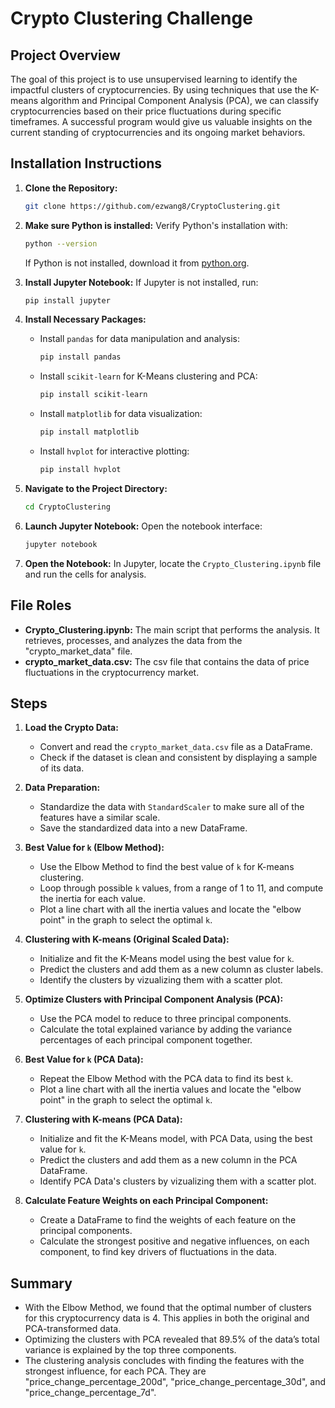 # Crypto Clustering Challenge

## Project Overview
The goal of this project is to use unsupervised learning to identify the impactful clusters of cryptocurrencies. By using techniques that use the K-means algorithm and Principal Component Analysis (PCA), we can classify cryptocurrencies based on their price fluctuations during specific timeframes. A successful program would give us valuable insights on the current standing of cryptocurrencies and its ongoing market behaviors.

## Installation Instructions

1. **Clone the Repository:**
   ```bash
   git clone https://github.com/ezwang8/CryptoClustering.git
   ```

2. **Make sure Python is installed:**
   Verify Python's installation with:
   ```bash
   python --version
   ```
   If Python is not installed, download it from [python.org](https://www.python.org/downloads/).

3. **Install Jupyter Notebook:**
   If Jupyter is not installed, run:
   ```bash
   pip install jupyter
   ```

4. **Install Necessary Packages:**

   - Install `pandas` for data manipulation and analysis:
     ```bash
     pip install pandas
     ```

   - Install `scikit-learn` for K-Means clustering and PCA:
     ```bash
     pip install scikit-learn
     ```

   - Install `matplotlib` for data visualization:
     ```bash
     pip install matplotlib
     ```

   - Install `hvplot` for interactive plotting:
     ```bash
     pip install hvplot
     ```

5. **Navigate to the Project Directory:**
   ```bash
   cd CryptoClustering
   ```

6. **Launch Jupyter Notebook:**
   Open the notebook interface:
   ```bash
   jupyter notebook
   ```

7. **Open the Notebook:**
   In Jupyter, locate the `Crypto_Clustering.ipynb` file and run the cells for analysis.

## File Roles
- **Crypto_Clustering.ipynb:** The main script that performs the analysis. It retrieves, processes, and analyzes the data from the "crypto_market_data" file.
- **crypto_market_data.csv:** The csv file that contains the data of price fluctuations in the cryptocurrency market.

## Steps

1. **Load the Crypto Data:**
   - Convert and read the `crypto_market_data.csv` file as a DataFrame.
   - Check if the dataset is clean and consistent by displaying a sample of its data.

2. **Data Preparation:**
   - Standardize the data with `StandardScaler` to make sure all of the features have a similar scale.
   - Save the standardized data into a new DataFrame.

3. **Best Value for `k` (Elbow Method):**
   - Use the Elbow Method to find the best value of `k` for K-means clustering.
   - Loop through possible `k` values, from a range of 1 to 11, and compute the inertia for each value.
   - Plot a line chart with all the inertia values and locate the "elbow point" in the graph to select the optimal `k`.

4. **Clustering with K-means (Original Scaled Data):**
   - Initialize and fit the K-Means model using the best value for `k`.
   - Predict the clusters and add them as a new column as cluster labels.
   - Identify the clusters by vizualizing them with a scatter plot.

5. **Optimize Clusters with Principal Component Analysis (PCA):**
   - Use the PCA model to reduce to three principal components.
   - Calculate the total explained variance by adding the variance percentages of each principal component together.

6. **Best Value for `k` (PCA Data):**
   - Repeat the Elbow Method with the PCA data to find its best `k`.
   - Plot a line chart with all the inertia values and locate the "elbow point" in the graph to select the optimal `k`.

7. **Clustering with K-means (PCA Data):**
   - Initialize and fit the K-Means model, with PCA Data, using the best value for `k`.
   - Predict the clusters and add them as a new column in the PCA DataFrame.
   - Identify PCA Data's clusters by vizualizing them with a scatter plot.

8. **Calculate Feature Weights on each Principal Component:**
   - Create a DataFrame to find the weights of each feature on the principal components.
   - Calculate the strongest positive and negative influences, on each component, to find key drivers of fluctuations in the data.

## Summary
- With the Elbow Method, we found that the optimal number of clusters for this cryptocurrency data is 4. This applies in both the original and PCA-transformed data.
- Optimizing the clusters with PCA revealed that 89.5% of the data’s total variance is explained by the top three components.
- The clustering analysis concludes with finding the features with the strongest influence, for each PCA. They are "price_change_percentage_200d", "price_change_percentage_30d", and "price_change_percentage_7d".
